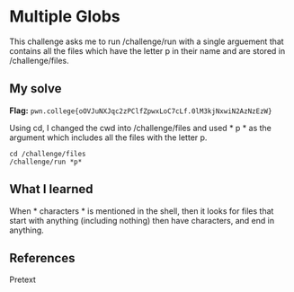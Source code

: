 # Multiple Globs
This challenge asks me to run /challenge/run with a single arguement that contains all the files which have the letter p in their name and are stored in /challenge/files.

## My solve
**Flag:** `pwn.college{oOVJuNXJqc2zPClfZpwxLoC7cLf.0lM3kjNxwiN2AzNzEzW}`

Using cd, I changed the cwd into /challenge/files and used * p * as the argument which includes all the files with the letter p.
```
cd /challenge/files
/challenge/run *p*
```

## What I learned
When * characters * is mentioned in the shell, then it looks for files that start with anything (including nothing) then have characters, and end in anything.

## References 
Pretext
